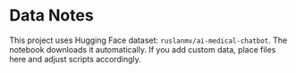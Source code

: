 # Data Notes
This project uses Hugging Face dataset: `ruslanmv/ai-medical-chatbot`.
The notebook downloads it automatically.
If you add custom data, place files here and adjust scripts accordingly.
